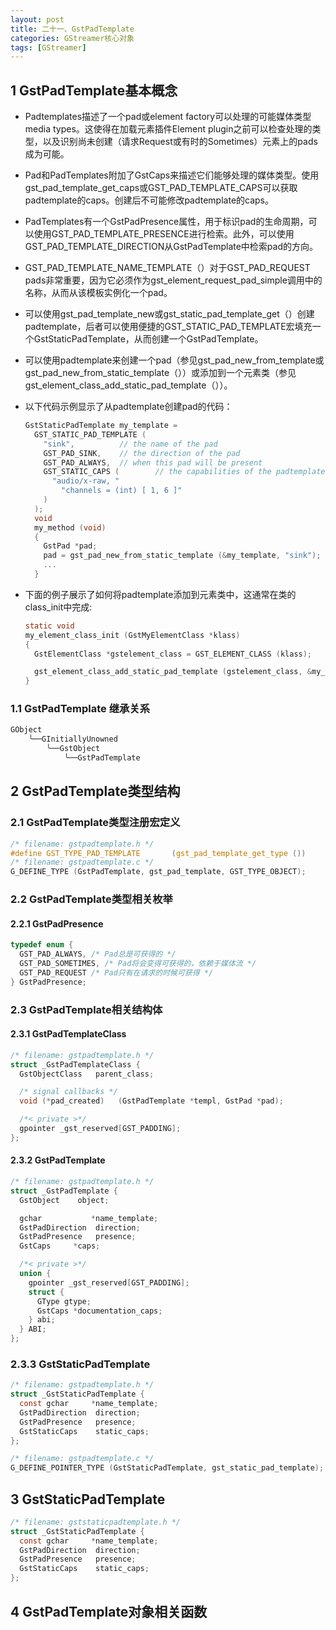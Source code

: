 ```yaml
---
layout: post
title: 二十一、GstPadTemplate
categories: GStreamer核心对象
tags: [GStreamer]
---
```


## 1 GstPadTemplate基本概念

- Padtemplates描述了一个pad或element factory可以处理的可能媒体类型media types。这使得在加载元素插件Element plugin之前可以检查处理的类型，以及识别尚未创建（请求Request或有时的Sometimes）元素上的pads成为可能。

- Pad和PadTemplates附加了GstCaps来描述它们能够处理的媒体类型。使用gst_pad_template_get_caps或GST_PAD_TEMPLATE_CAPS可以获取padtemplate的caps。创建后不可能修改padtemplate的caps。

- PadTemplates有一个GstPadPresence属性，用于标识pad的生命周期，可以使用GST_PAD_TEMPLATE_PRESENCE进行检索。此外，可以使用GST_PAD_TEMPLATE_DIRECTION从GstPadTemplate中检索pad的方向。

- GST_PAD_TEMPLATE_NAME_TEMPLATE（）对于GST_PAD_REQUEST pads非常重要，因为它必须作为gst_element_request_pad_simple调用中的名称，从而从该模板实例化一个pad。

- 可以使用gst_pad_template_new或gst_static_pad_template_get（）创建padtemplate，后者可以使用便捷的GST_STATIC_PAD_TEMPLATE宏填充一个GstStaticPadTemplate，从而创建一个GstPadTemplate。

- 可以使用padtemplate来创建一个pad（参见gst_pad_new_from_template或gst_pad_new_from_static_template（））或添加到一个元素类（参见gst_element_class_add_static_pad_template（））。

- 以下代码示例显示了从padtemplate创建pad的代码：

  ```c
  GstStaticPadTemplate my_template =
    GST_STATIC_PAD_TEMPLATE (
      "sink",          // the name of the pad
      GST_PAD_SINK,    // the direction of the pad
      GST_PAD_ALWAYS,  // when this pad will be present
      GST_STATIC_CAPS (        // the capabilities of the padtemplate
        "audio/x-raw, "
          "channels = (int) [ 1, 6 ]"
      )
    );
    void
    my_method (void)
    {
      GstPad *pad;
      pad = gst_pad_new_from_static_template (&my_template, "sink");
      ...
    }
  ```

- 下面的例子展示了如何将padtemplate添加到元素类中，这通常在类的class_init中完成:

  ```c
  static void
  my_element_class_init (GstMyElementClass *klass)
  {
    GstElementClass *gstelement_class = GST_ELEMENT_CLASS (klass);

    gst_element_class_add_static_pad_template (gstelement_class, &my_template);
  }
  ```
### 1.1 GstPadTemplate 继承关系

```c
GObject
    ╰──GInitiallyUnowned
        ╰──GstObject
            ╰──GstPadTemplate
```

## 2 GstPadTemplate类型结构

### 2.1 GstPadTemplate类型注册宏定义

```c
/* filename: gstpadtemplate.h */
#define GST_TYPE_PAD_TEMPLATE		(gst_pad_template_get_type ())
/* filename: gstpadtemplate.c */
G_DEFINE_TYPE (GstPadTemplate, gst_pad_template, GST_TYPE_OBJECT);
```

### 2.2 GstPadTemplate类型相关枚举

#### 2.2.1 GstPadPresence

```c
typedef enum {
  GST_PAD_ALWAYS, /* Pad总是可获得的 */
  GST_PAD_SOMETIMES, /* Pad将会变得可获得的，依赖于媒体流 */
  GST_PAD_REQUEST /* Pad只有在请求的时候可获得 */
} GstPadPresence;
```

### 2.3 GstPadTemplate相关结构体

#### 2.3.1 GstPadTemplateClass

```c
/* filename: gstpadtemplate.h */
struct _GstPadTemplateClass {
  GstObjectClass   parent_class;

  /* signal callbacks */
  void (*pad_created)	(GstPadTemplate *templ, GstPad *pad);

  /*< private >*/
  gpointer _gst_reserved[GST_PADDING];
};
```

#### 2.3.2 GstPadTemplate

```c
/* filename: gstpadtemplate.h */
struct _GstPadTemplate {
  GstObject	   object;

  gchar           *name_template;
  GstPadDirection  direction;
  GstPadPresence   presence;
  GstCaps	  *caps;

  /*< private >*/
  union {
    gpointer _gst_reserved[GST_PADDING];
    struct {
      GType gtype;
      GstCaps *documentation_caps;
    } abi;
  } ABI;
};
```

### 2.3.3 GstStaticPadTemplate

```c
/* filename: gstpadtemplate.h */
struct _GstStaticPadTemplate {
  const gchar     *name_template;
  GstPadDirection  direction;
  GstPadPresence   presence;
  GstStaticCaps    static_caps;
};

/* filename: gstpadtemplate.c */
G_DEFINE_POINTER_TYPE (GstStaticPadTemplate, gst_static_pad_template);
```

## 3 GstStaticPadTemplate

```c
/* filename: gststaticpadtemplate.h */
struct _GstStaticPadTemplate {
  const gchar     *name_template;
  GstPadDirection  direction;
  GstPadPresence   presence;
  GstStaticCaps    static_caps;
};
```


## 4 GstPadTemplate对象相关函数